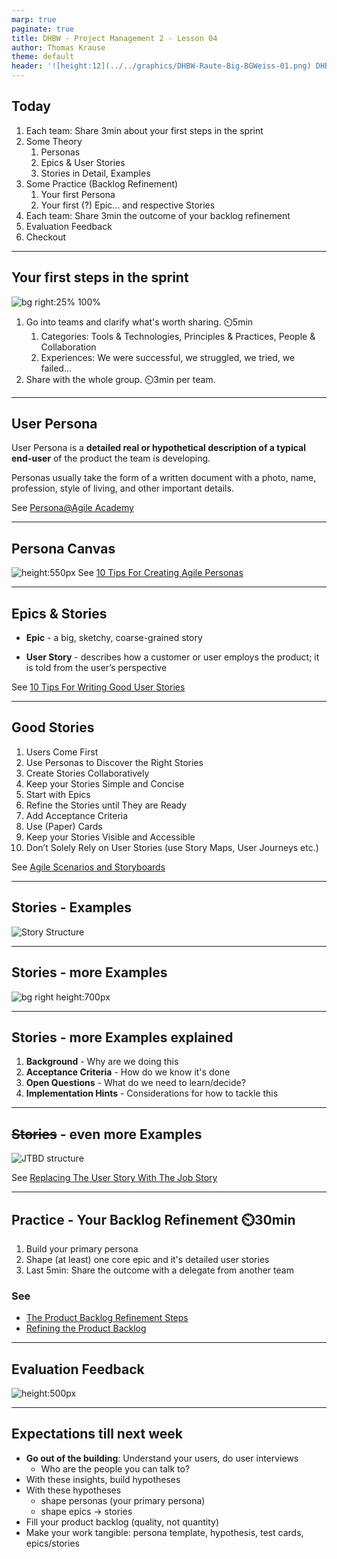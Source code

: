 ```yaml
---
marp: true
paginate: true
title: DHBW - Project Management 2 - Lesson 04
author: Thomas Krause
theme: default
header: '![height:12](../../graphics/DHBW-Raute-Big-BGWeiss-01.png) DHBW - Project Management 2 - Lesson 04'
---
```

<!-- markdownlint-disable MD025 MD045 MD012 MD024 MD026 -->

## Today

1. Each team: Share 3min about your first steps in the sprint
2. Some Theory
   1. Personas
   2. Epics & User Stories
   3. Stories in Detail, Examples
3. Some Practice (Backlog Refinement)
   1. Your first Persona
   2. Your first (?) Epic... and respective Stories
4. Each team: Share 3min the outcome of your backlog refinement
5. Evaluation Feedback
6. Checkout

---
<!-- _backgroundColor: lightblue -->

## Your first steps in the sprint

![bg right:25% 100%](graphics/babysteps.png)

1. Go into teams and clarify what's worth sharing. ⏲️5min
   1. Categories: Tools & Technologies, Principles & Practices, People & Collaboration
   2. Experiences: We were successful, we struggled, we tried, we failed...
2. Share with the whole group. ⏲️3min per team.
---

## User Persona

User Persona is a **detailed real or hypothetical description of a typical end-user** of the product the team is developing.

Personas usually take the form of a written document with a photo, name, profession, style of living, and other important details.

See [Persona@Agile Academy](https://www.agile-academy.com/en/agile-dictionary/persona)

---

## Persona Canvas

![height:550px](graphics/persona%20canvas.png)
See [10 Tips For Creating Agile Personas](https://www.romanpichler.com/blog/10-tips-agile-personas/)

---

## Epics & Stories

* **Epic** - a big, sketchy, coarse-grained story

* **User Story** - describes how a customer or user employs the product; it is told from the user’s perspective

See [10 Tips For Writing Good User Stories](https://www.romanpichler.com/blog/10-tips-writing-good-user-stories/)

---

## Good Stories

1. Users Come First
1. Use Personas to Discover the Right Stories
1. Create Stories Collaboratively
1. Keep your Stories Simple and Concise
1. Start with Epics
1. Refine the Stories until They are Ready
1. Add Acceptance Criteria
1. Use (Paper) Cards
1. Keep your Stories Visible and Accessible
1. Don’t Solely Rely on User Stories (use Story Maps, User Journeys etc.)

See [Agile Scenarios and Storyboards](https://www.romanpichler.com/blog/agile-scenarios-and-storyboards/)

---

## Stories - Examples

![Story Structure](graphics/user%20story%20structure.png)

---

## Stories - more Examples
![bg right height:700px](graphics/jira%20story%20example.png)

---

## Stories - more Examples explained

1. **Background** - Why are we doing this
1. **Acceptance Criteria** - How do we know it's done
1. **Open Questions** - What do we need to learn/decide?
1. **Implementation Hints** - Considerations for how to tackle this

---

## ~~Stories~~ - even more Examples

![JTBD structure](graphics/jtbd%20structure.png)

See [Replacing The User Story With The Job Story](https://jtbd.info/replacing-the-user-story-with-the-job-story-af7cdee10c27)

---
<!-- _backgroundColor: lightblue -->

## Practice - Your Backlog Refinement ⏲️30min

1. Build your primary persona
2. Shape (at least) one core epic and it's detailed user stories
3. Last 5min: Share the outcome with a delegate from another team

### See

* [The Product Backlog Refinement Steps](https://www.romanpichler.com/blog/the-product-backlog-refinement-steps/)
* [Refining the Product Backlog](https://www.romanpichler.com/blog/refining-the-product-backlog/)

---

## Evaluation Feedback
![height:500px](graphics/feedback.png)

---

## Expectations till next week

* **Go out of the building**: Understand your users, do user interviews
    * Who are the people you can talk to?
* With these insights, build hypotheses
* With these hypotheses
    * shape personas (your primary persona)
    * shape epics -> stories
* Fill your product backlog (quality, not quantity)
* Make your work tangible: persona template, hypothesis, test cards, epics/stories
